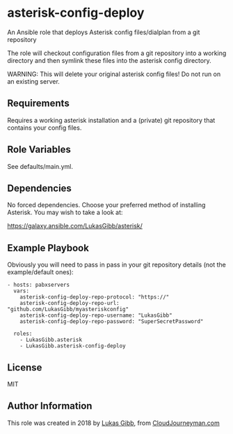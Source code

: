 asterisk-config-deploy
=========

An Ansible role that deploys Asterisk config files/dialplan from a git repository

The role will checkout configuration files from a git repository into a working
directory and then symlink these files into the asterisk config directory.

WARNING: This will delete your original asterisk config files! Do not run on an existing server.

Requirements
------------

Requires a working asterisk installation and a (private) git repository that contains your config files.

Role Variables
--------------

See defaults/main.yml.

Dependencies
------------

No forced dependencies. Choose your preferred method of installing Asterisk. You may wish to take a look at:

https://galaxy.ansible.com/LukasGibb/asterisk/

Example Playbook
----------------

Obviously you will need to pass in pass in your git repository details (not the example/default ones):

    - hosts: pabxservers
      vars: 
        asterisk-config-deploy-repo-protocol: "https://" 
        asterisk-config-deploy-repo-url: "github.com/LukasGibb/myasteriskconfig"
        asterisk-config-deploy-repo-username: "LukasGibb"
        asterisk-config-deploy-repo-password: "SuperSecretPassword"
      
      roles:
        - LukasGibb.asterisk
        - LukasGibb.asterisk-config-deploy

License
-------

MIT

Author Information
------------------

This role was created in 2018 by [Lukas Gibb](https://github.com/LukasGibb), from [CloudJourneyman.com](http://www.cloudjourneyman.com/)
